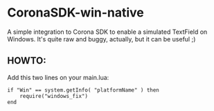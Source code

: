 CoronaSDK-win-native
====================

A simple integration to Corona SDK to enable a simulated TextField on Windows.
It's quite raw and buggy, actually, but it can be useful ;)


## HOWTO: ##

Add this two lines on your main.lua:

    if "Win" == system.getInfo( "platformName" ) then
    	require("windows_fix")
    end
